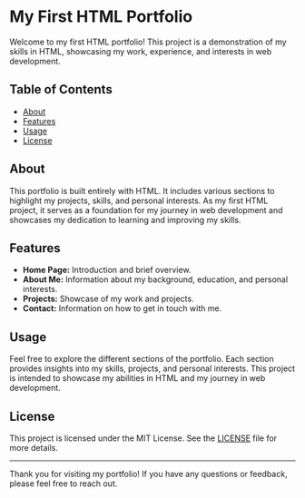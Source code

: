 # My First HTML Portfolio

Welcome to my first HTML portfolio! This project is a demonstration of my skills in HTML, showcasing my work, experience, and interests in web development.

## Table of Contents

- [About](#about)
- [Features](#features)
- [Usage](#usage)
- [License](#license)

## About

This portfolio is built entirely with HTML. It includes various sections to highlight my projects, skills, and personal interests. As my first HTML project, it serves as a foundation for my journey in web development and showcases my dedication to learning and improving my skills.

## Features

- **Home Page:** Introduction and brief overview.
- **About Me:** Information about my background, education, and personal interests.
- **Projects:** Showcase of my work and projects.
- **Contact:** Information on how to get in touch with me.

## Usage

Feel free to explore the different sections of the portfolio. Each section provides insights into my skills, projects, and personal interests. This project is intended to showcase my abilities in HTML and my journey in web development.

## License

This project is licensed under the MIT License. See the [LICENSE](LICENSE) file for more details.

---

Thank you for visiting my portfolio! If you have any questions or feedback, please feel free to reach out.
